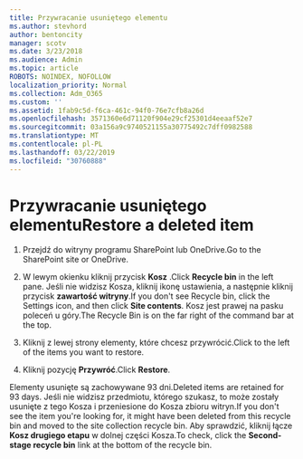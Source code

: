 ```yaml
---
title: Przywracanie usuniętego elementu
ms.author: stevhord
author: bentoncity
manager: scotv
ms.date: 3/23/2018
ms.audience: Admin
ms.topic: article
ROBOTS: NOINDEX, NOFOLLOW
localization_priority: Normal
ms.collection: Adm_O365
ms.custom: ''
ms.assetid: 1fab9c5d-f6ca-461c-94f0-76e7cfb8a26d
ms.openlocfilehash: 3571360e6d71120f904e29cf25301d4eeaaf52e7
ms.sourcegitcommit: 03a156a9c9740521155a30775492c7dff0982588
ms.translationtype: MT
ms.contentlocale: pl-PL
ms.lasthandoff: 03/22/2019
ms.locfileid: "30760888"
---
```

# <a name="restore-a-deleted-item"></a><span data-ttu-id="a442d-102">Przywracanie usuniętego elementu</span><span class="sxs-lookup"><span data-stu-id="a442d-102">Restore a deleted item</span></span>

1. <span data-ttu-id="a442d-103">Przejdź do witryny programu SharePoint lub OneDrive.</span><span class="sxs-lookup"><span data-stu-id="a442d-103">Go to the SharePoint site or OneDrive.</span></span>
    
2. <span data-ttu-id="a442d-104">W lewym okienku kliknij przycisk **Kosz** .</span><span class="sxs-lookup"><span data-stu-id="a442d-104">Click **Recycle bin** in the left pane.</span></span> <span data-ttu-id="a442d-105">Jeśli nie widzisz Kosza, kliknij ikonę ustawienia, a następnie kliknij przycisk **zawartość witryny**.</span><span class="sxs-lookup"><span data-stu-id="a442d-105">If you don't see Recycle bin, click the Settings icon, and then click **Site contents**.</span></span> <span data-ttu-id="a442d-106">Kosz jest prawej na pasku poleceń u góry.</span><span class="sxs-lookup"><span data-stu-id="a442d-106">The Recycle Bin is on the far right of the command bar at the top.</span></span>
    
3. <span data-ttu-id="a442d-107">Kliknij z lewej strony elementy, które chcesz przywrócić.</span><span class="sxs-lookup"><span data-stu-id="a442d-107">Click to the left of the items you want to restore.</span></span>
    
4. <span data-ttu-id="a442d-108">Kliknij pozycję **Przywróć**.</span><span class="sxs-lookup"><span data-stu-id="a442d-108">Click **Restore**.</span></span>
    
<span data-ttu-id="a442d-109">Elementy usunięte są zachowywane 93 dni.</span><span class="sxs-lookup"><span data-stu-id="a442d-109">Deleted items are retained for 93 days.</span></span> <span data-ttu-id="a442d-110">Jeśli nie widzisz przedmiotu, którego szukasz, to może zostały usunięte z tego Kosza i przeniesione do Kosza zbioru witryn.</span><span class="sxs-lookup"><span data-stu-id="a442d-110">If you don't see the item you're looking for, it might have been deleted from this recycle bin and moved to the site collection recycle bin.</span></span> <span data-ttu-id="a442d-111">Aby sprawdzić, kliknij łącze **Kosz drugiego etapu** w dolnej części Kosza.</span><span class="sxs-lookup"><span data-stu-id="a442d-111">To check, click the **Second-stage recycle bin** link at the bottom of the recycle bin.</span></span> 
  

